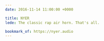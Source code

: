 ```yaml
---
date: 2016-11-14 11:00:00 +0000

title: NYER
lede: The classic rap air horn. That's all.

bookmark_of: https://nyer.audio
---
```

